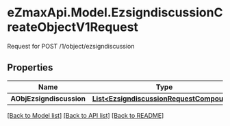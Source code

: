 # eZmaxApi.Model.EzsigndiscussionCreateObjectV1Request
Request for POST /1/object/ezsigndiscussion

## Properties

Name | Type | Description | Notes
------------ | ------------- | ------------- | -------------
**AObjEzsigndiscussion** | [**List&lt;EzsigndiscussionRequestCompound&gt;**](EzsigndiscussionRequestCompound.md) |  | 

[[Back to Model list]](../README.md#documentation-for-models) [[Back to API list]](../README.md#documentation-for-api-endpoints) [[Back to README]](../README.md)

